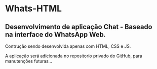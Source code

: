 # Whats-HTML
 
## Desenvolvimento de aplicação Chat - Baseado na interface do WhatsApp Web. 

Contrução sendo desenvolvida apenas com HTML, CSS e JS. 

A aplicação será adicionada no repositorio privado do GitHub, para manutenções futuras... 
